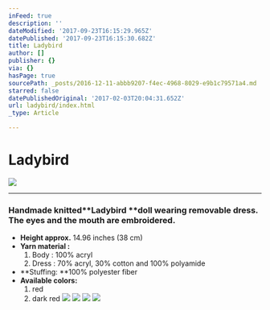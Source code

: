 ```yaml
---
inFeed: true
description: ''
dateModified: '2017-09-23T16:15:29.965Z'
datePublished: '2017-09-23T16:15:30.682Z'
title: Ladybird
author: []
publisher: {}
via: {}
hasPage: true
sourcePath: _posts/2016-12-11-abbb9207-f4ec-4968-8029-e9b1c79571a4.md
starred: false
datePublishedOriginal: '2017-02-03T20:04:31.652Z'
url: ladybird/index.html
_type: Article

---
```

# **Ladybird**
![](https://the-grid-user-content.s3-us-west-2.amazonaws.com/f52ef38e-3b05-456c-9e03-78ce08783bb6.jpg)

---

### Handmade knitted**Ladybird **doll wearing removable dress. The eyes and the mouth are embroidered.

* **Height approx.** 14.96 inches (38 cm)
* **Yarn material :**
  1. Body : 100% acryl
  2. Dress : 70% acryl, 30% cotton and 100% polyamide
* **Stuffing: **100% polyester fiber
* **Available colors:**
  1. red
  2. dark red
![](https://the-grid-user-content.s3-us-west-2.amazonaws.com/e2822139-2659-4fd5-8746-ef8067739385.jpg)
![](https://the-grid-user-content.s3-us-west-2.amazonaws.com/ac1bc624-2a98-49b5-be23-5d3f8f04bb31.jpg)
![](https://the-grid-user-content.s3-us-west-2.amazonaws.com/3f2a6de9-46bd-41cb-8285-f36d8f96127b.jpg)
![](https://the-grid-user-content.s3-us-west-2.amazonaws.com/30dce610-a0d0-4248-a835-4bb951aa98c2.jpg)